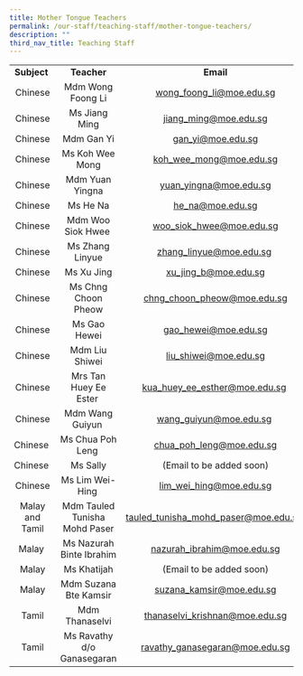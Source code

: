```yaml
---
title: Mother Tongue Teachers
permalink: /our-staff/teaching-staff/mother-tongue-teachers/
description: ""
third_nav_title: Teaching Staff
---
```

<table>
<tbody>
<tr>
<td style="text-align: center;"><strong>Subject&nbsp;</strong></td>
<td style="text-align: center;"><strong>Teacher</strong></td>
<td style="text-align: center;"><strong>Email</strong></td>
</tr>
<tr>
<td style="text-align: center;">Chinese</td>
<td style="text-align: center;">Mdm Wong Foong Li</td>
<td style="text-align: center;"><a href="mailto:wong_foong_li@moe.edu.sg" target="">wong_foong_li@moe.edu.sg</a></td>
</tr>
<tr>
<td style="text-align: center;">Chinese</td>
<td style="text-align: center;">Ms Jiang Ming</td>
<td style="text-align: center;"><a href="mailto:jiang_ming@moe.edu.sg" target="">jiang_ming@moe.edu.sg</a></td>
</tr>
<tr>
<td style="text-align: center;">Chinese</td>
<td style="text-align: center;">Mdm Gan Yi</td>
<td style="text-align: center;"><a href="mailto:gan_yi@moe.edu.sg" target="">gan_yi@moe.edu.sg</a></td>
</tr>
<tr>
<td style="text-align: center;">Chinese</td>
<td style="text-align: center;">Ms Koh Wee Mong</td>
<td style="text-align: center;"><a href="mailto:koh_wee_mong@moe.edu.sg" target="">koh_wee_mong@moe.edu.sg</a></td>
</tr>
<tr>
<td style="text-align: center;">Chinese</td>
<td style="text-align: center;">Mdm Yuan Yingna</td>
<td style="text-align: center;"><a href="mailto:yuan_yingna@moe.edu.sg" target="">yuan_yingna@moe.edu.sg</a></td>
</tr>
<tr>
<td style="text-align: center;">Chinese</td>
<td style="text-align: center;">Ms He Na</td>
<td style="text-align: center;"><a href="mailto:he_na@moe.edu.sg" target="">he_na@moe.edu.sg</a></td>
</tr>
<tr>
<td style="text-align: center;">Chinese</td>
<td style="text-align: center;">Mdm Woo Siok Hwee&nbsp;</td>
<td style="text-align: center;"><a href="mailto:woo_siok_hwee@moe.edu.sg" target="">woo_siok_hwee@moe.edu.sg</a></td>
</tr>
<tr>
<td style="text-align: center;">Chinese</td>
<td style="text-align: center;">Ms Zhang Linyue</td>
<td style="text-align: center;"><a href="mailto:zhang_linyue@moe.edu.sg" target="">zhang_linyue@moe.edu.sg</a>&nbsp;</td>
</tr>
<tr>
<td style="text-align: center;">Chinese</td>
<td style="text-align: center;">Ms Xu Jing</td>
<td style="text-align: center;"><a href="mailto:xu_jing_b@moe.edu.sg" target="">xu_jing_b@moe.edu.sg</a></td>
</tr>
<tr>
<td style="text-align: center;">Chinese</td>
<td style="text-align: center;">Ms Chng Choon Pheow</td>
<td style="text-align: center;"><a href="mailto:chng_choon_pheow@moe.edu.sg" target="">chng_choon_pheow@moe.edu.sg</a></td>
</tr>
<tr>
<td style="text-align: center;">Chinese</td>
<td style="text-align: center;">Ms Gao Hewei</td>
<td style="text-align: center;"><a href="mailto:gao_hewei@moe.edu.sg" target="">gao_hewei@moe.edu.sg</a></td>
</tr>
<tr>
<td style="text-align: center;">Chinese</td>
<td style="text-align: center;">Mdm Liu Shiwei</td>
<td style="text-align: center;"><a href="mailto:liu_shiwei@moe.edu.sg" target="">liu_shiwei@moe.edu.sg</a></td>
</tr>
<tr>
<td style="text-align: center;">Chinese</td>
<td style="text-align: center;">Mrs Tan Huey Ee Ester&nbsp;</td>
<td style="text-align: center;"><a href="mailto:kua_huey_ee_esther@moe.edu.sg" target="">kua_huey_ee_esther@moe.edu.sg</a>&nbsp;</td>
</tr>
<tr>
<td style="text-align: center;">Chinese</td>
<td style="text-align: center;">Mdm Wang Guiyun&nbsp;</td>
<td style="text-align: center;"><a href="mailto:wang_guiyun@moe.edu.sg" target="">wang_guiyun@moe.edu.sg</a>&nbsp;</td>
</tr>
<tr>
<td style="text-align: center;">Chinese&nbsp;</td>
<td style="text-align: center;">Ms Chua Poh Leng&nbsp;</td>
<td style="text-align: center;"><a href="mailto:chua_poh_leng@moe.edu.sg" target="">chua_poh_leng@moe.edu.sg</a></td>
</tr>
<tr>
<td style="text-align: center;">Chinese&nbsp;</td>
<td style="text-align: center;">Ms Sally</td>
<td style="text-align: center;">(Email to be added soon)</td>
</tr>
<tr>
<td style="text-align: center;">Chinese</td>
<td style="text-align: center;">Ms Lim Wei-Hing&nbsp;</td>
<td style="text-align: center;"><a href="mailto:lim_wei_hing@moe.edu.sg" target="">lim_wei_hing@moe.edu.sg</a></td>
</tr>
<tr>
<td style="text-align: center;">Malay and Tamil</td>
<td style="text-align: center;">Mdm Tauled Tunisha Mohd Paser</td>
<td style="text-align: center;"><a href="mailto:tauled_tunisha_mohd_paser@moe.edu.sg" target="">tauled_tunisha_mohd_paser@moe.edu.sg</a>&nbsp;</td>
</tr>
<tr>
<td style="text-align: center;">Malay&nbsp;</td>
<td style="text-align: center;">Ms Nazurah Binte Ibrahim</td>
<td style="text-align: center;"><a href="mailto:nazurah_ibrahim@moe.edu.sg" target="">nazurah_ibrahim@moe.edu.sg</a></td>
</tr>
<tr>
<td style="text-align: center;">Malay</td>
<td style="text-align: center;">Ms Khatijah</td>
<td style="text-align: center;">(Email to be added soon)</td>
</tr>
<tr>
<td style="text-align: center;">Malay</td>
<td style="text-align: center;">Mdm Suzana Bte Kamsir</td>
<td style="text-align: center;"><a href="mailto:suzana_kamsir@moe.edu.sg" target="">suzana_kamsir@moe.edu.sg</a></td>
</tr>
<tr>
<td style="text-align: center;">Tamil</td>
<td style="text-align: center;">Mdm Thanaselvi</td>
<td style="text-align: center;"><a href="mailto:thanaselvi_krishnan@moe.edu.sg" target="">thanaselvi_krishnan@moe.edu.sg</a></td>
</tr>
<tr>
<td style="text-align: center;">Tamil</td>
<td style="text-align: center;">Ms Ravathy d/o Ganasegaran</td>
<td style="text-align: center;"><a href="mailto:ravathy_ganasegaran@moe.edu.sg" target="">ravathy_ganasegaran@moe.edu.sg</a></td>
</tr>
</tbody>
</table>